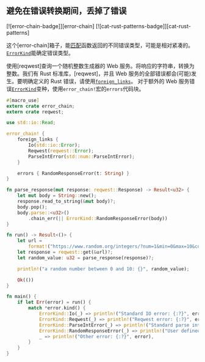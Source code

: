 ## 避免在错误转换期间，丢掉了错误

[![error-chain-badge]][error-chain] [![cat-rust-patterns-badge]][cat-rust-patterns]

这个[error-chain]箱子，能[匹配][matching]函数返回的不同错误类型，可能是相对紧凑的。[`ErrorKind`]能确定错误类型。

使用[reqwest]查询一个随机整数生成器的 Web 服务。将响应的字符串，转换为整数。我们有 Rust 标准库，[reqwest]，并且 Web 服务的全部错误都会(可能)发生。要明确定义的 Rust 错误，请使用[`foreign_links`]。 对于额外的 Web 服务错误[`ErrorKind`]变种，使用`error_chain!`宏的`errors`代码块。

```rust
#[macro_use]
extern crate error_chain;
extern crate reqwest;

use std::io::Read;

error_chain! {
    foreign_links {
        Io(std::io::Error);
        Reqwest(reqwest::Error);
        ParseIntError(std::num::ParseIntError);
    }

    errors { RandomResponseError(t: String) }
}

fn parse_response(mut response: reqwest::Response) -> Result<u32> {
    let mut body = String::new();
    response.read_to_string(&mut body)?;
    body.pop();
    body.parse::<u32>()
        .chain_err(|| ErrorKind::RandomResponseError(body))
}

fn run() -> Result<()> {
    let url =
        format!("https://www.random.org/integers/?num=1&min=0&max=10&col=1&base=10&format=plain");
    let response = reqwest::get(&url)?;
    let random_value: u32 = parse_response(response)?;

    println!("a random number between 0 and 10: {}", random_value);

    Ok(())
}

fn main() {
    if let Err(error) = run() {
        match *error.kind() {
            ErrorKind::Io(_) => println!("Standard IO error: {:?}", error),
            ErrorKind::Reqwest(_) => println!("Reqwest error: {:?}", error),
            ErrorKind::ParseIntError(_) => println!("Standard parse int error: {:?}", error),
            ErrorKind::RandomResponseError(_) => println!("User defined error: {:?}", error),
            _ => println!("Other error: {:?}", error),
        }
    }
}
```

[`errorkind`]: https://docs.rs/error-chain/*/error_chain/example_generated/enum.ErrorKind.html
[`foreign_links`]: https://docs.rs/error-chain/*/error_chain/#foreign-links
[matching]: https://docs.rs/error-chain/*/error_chain/#matching-errors
